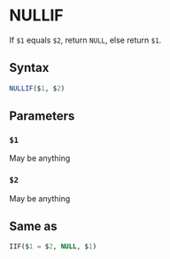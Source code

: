 # NULLIF
If `$1` equals `$2`, return `NULL`, else return `$1`.

## Syntax
```SQL
NULLIF($1, $2)
```

## Parameters

### `$1`
May be anything

### `$2`
May be anything


## Same as
```SQL
IIF($1 = $2, NULL, $1)
```